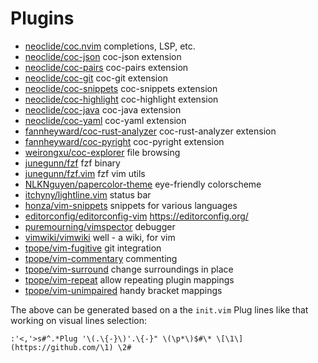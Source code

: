 # Plugins

* [neoclide/coc.nvim](https://github.com/neoclide/coc.nvim) completions, LSP, etc.
* [neoclide/coc-json](https://github.com/neoclide/coc-json) coc-json extension
* [neoclide/coc-pairs](https://github.com/neoclide/coc-pairs) coc-pairs extension
* [neoclide/coc-git](https://github.com/neoclide/coc-git) coc-git extension
* [neoclide/coc-snippets](https://github.com/neoclide/coc-snippets) coc-snippets extension
* [neoclide/coc-highlight](https://github.com/neoclide/coc-highlight) coc-highlight extension
* [neoclide/coc-java](https://github.com/neoclide/coc-java) coc-java extension
* [neoclide/coc-yaml](https://github.com/neoclide/coc-yaml) coc-yaml extension
* [fannheyward/coc-rust-analyzer](https://github.com/fannheyward/coc-rust-analyzer) coc-rust-analyzer extension
* [fannheyward/coc-pyright](https://github.com/fannheyward/coc-pyright) coc-pyright extension
* [weirongxu/coc-explorer](https://github.com/weirongxu/coc-explorer) file browsing
* [junegunn/fzf](https://github.com/junegunn/fzf) fzf binary
* [junegunn/fzf.vim](https://github.com/junegunn/fzf.vim) fzf vim utils
* [NLKNguyen/papercolor-theme](https://github.com/NLKNguyen/papercolor-theme) eye-friendly colorscheme
* [itchyny/lightline.vim](https://github.com/itchyny/lightline.vim) status bar
* [honza/vim-snippets](https://github.com/honza/vim-snippets) snippets for various languages
* [editorconfig/editorconfig-vim](https://github.com/editorconfig/editorconfig-vim) https://editorconfig.org/
* [puremourning/vimspector](https://github.com/puremourning/vimspector) debugger
* [vimwiki/vimwiki](https://github.com/vimwiki/vimwiki) well - a wiki, for vim
* [tpope/vim-fugitive](https://github.com/tpope/vim-fugitive) git integration
* [tpope/vim-commentary](https://github.com/tpope/vim-commentary) commenting
* [tpope/vim-surround](https://github.com/tpope/vim-surround) change surroundings in place
* [tpope/vim-repeat](https://github.com/tpope/vim-repeat) allow repeating plugin mappings
* [tpope/vim-unimpaired](https://github.com/tpope/vim-unimpaired) handy bracket mappings

The above can be generated based on a the `init.vim` Plug lines like that working on visual lines selection:

`:'<,'>s#^.*Plug '\(.\{-}\)'.\{-}" \(\p*\)$#\* \[\1\](https://github.com/\1) \2#`

